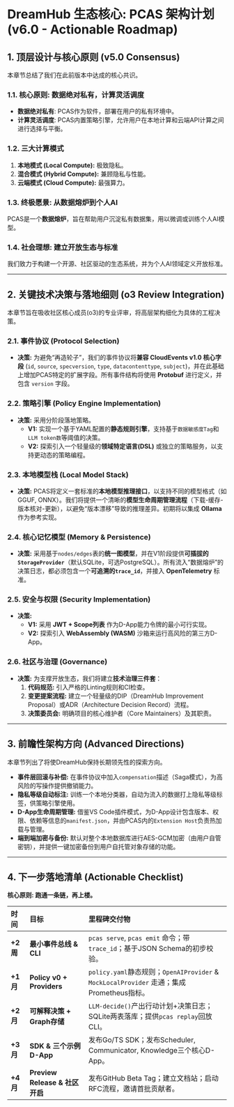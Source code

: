 # DreamHub 生态核心: PCAS 架构计划 (v6.0 - Actionable Roadmap)

## 1. 顶层设计与核心原则 (v5.0 Consensus)

本章节总结了我们在此前版本中达成的核心共识。

### 1.1. 核心原则: 数据绝对私有，计算灵活调度
*   **数据绝对私有**: PCAS作为软件，部署在用户的私有环境中。
*   **计算灵活调度**: PCAS内置策略引擎，允许用户在本地计算和云端API计算之间进行选择与平衡。

### 1.2. 三大计算模式
1.  **本地模式 (Local Compute):** 极致隐私。
2.  **混合模式 (Hybrid Compute):** 兼顾隐私与性能。
3.  **云端模式 (Cloud Compute):** 最强算力。

### 1.3. 终极愿景: 从数据熔炉到个人AI
PCAS是一个**数据熔炉**，旨在帮助用户沉淀私有数据集，用以微调或训练个人AI模型。

### 1.4. 社会理想: 建立开放生态与标准
我们致力于构建一个开源、社区驱动的生态系统，并为个人AI领域定义开放标准。

---

## 2. 关键技术决策与落地细则 (o3 Review Integration)

本章节旨在吸收社区核心成员(o3)的专业评审，将高层架构细化为具体的工程决策。

### 2.1. 事件协议 (Protocol Selection)
*   **决策:** 为避免“再造轮子”，我们的事件协议将**兼容 CloudEvents v1.0 核心字段** (`id`, `source`, `specversion`, `type`, `datacontenttype`, `subject`)，并在此基础上增加PCAS特定的扩展字段。所有事件结构将使用 **Protobuf** 进行定义，并包含 `version` 字段。

### 2.2. 策略引擎 (Policy Engine Implementation)
*   **决策:** 采用分阶段落地策略。
    *   **V1:** 实现一个基于YAML配置的**静态规则引擎**，支持基于`数据敏感度Tag`和`LLM token数`等阈值的决策。
    *   **V2:** 探索引入一个轻量级的**领域特定语言(DSL)** 或独立的策略服务，以支持更动态的策略编程。

### 2.3. 本地模型栈 (Local Model Stack)
*   **决策:** PCAS将定义一套标准的**本地模型推理接口**，以支持不同的模型格式（如GGUF, ONNX）。我们将提供一个清晰的**模型生命周期管理流程**（下载-缓存-版本核对-更新），以避免“版本漂移”导致的推理差异。初期将以集成 **Ollama** 作为参考实现。

### 2.4. 核心记忆模型 (Memory & Persistence)
*   **决策:** 采用基于`nodes/edges`表的**统一图模型**，并在V1阶段提供**可插拔的`StorageProvider`**（默认SQLite，可选PostgreSQL）。所有流入“数据熔炉”的决策日志，都必须包含一个**可追溯的`trace_id`**，并接入 **OpenTelemetry** 标准。

### 2.5. 安全与权限 (Security Implementation)
*   **决策:**
    *   **V1:** 采用 **JWT + Scope列表** 作为D-App能力令牌的最小可行实现。
    *   **V2:** 探索引入 **WebAssembly (WASM)** 沙箱来运行高风险的第三方D-App。

### 2.6. 社区与治理 (Governance)
*   **决策:** 为支撑开放生态，我们将建立**技术治理三件套**：
    1.  **代码规范:** 引入严格的Linting规则和CI检查。
    2.  **变更提案流程:** 建立一个轻量级的DIP（DreamHub Improvement Proposal）或ADR（Architecture Decision Record）流程。
    3.  **决策委员会:** 明确项目的核心维护者（Core Maintainers）及其职责。

---

## 3. 前瞻性架构方向 (Advanced Directions)

本章节列出了将使DreamHub保持长期领先性的探索方向。

*   **事件层回滚与补偿:** 在事件协议中加入`compensation`描述（Saga模式），为高风险的写操作提供撤销能力。
*   **隐私等级自动标注:** 训练一个本地分类器，自动为流入的数据打上隐私等级标签，供策略引擎使用。
*   **D-App生命周期管理:** 借鉴VS Code插件模式，为D-App设计包含版本、权限、依赖等信息的`manifest.json`，并由PCAS内的`Extension Host`负责热加载与管理。
*   **端到端加密与备份:** 默认对整个本地数据库进行AES-GCM加密（由用户自管密钥），并提供一键加密备份到用户自托管对象存储的功能。

---

## 4. 下一步落地清单 (Actionable Checklist)

**核心原则: 跑通一条链，再上楼。**

| 时间 | 目标 | 里程碑交付物 |
| :--- | :--- | :--- |
| **+2 周** | **最小事件总线 & CLI** | `pcas serve`, `pcas emit` 命令；带`trace_id`；基于JSON Schema的初步校验。 |
| **+1 月** | **Policy v0 + Providers** | `policy.yaml`静态规则；`OpenAIProvider` & `MockLocalProvider` 走通；集成Prometheus指标。 |
| **+2 月** | **可解释决策 + Graph存储** | `LLM-decide()`产出行动计划+决策日志；SQLite两表落库；提供`pcas replay`回放CLI。 |
| **+3 月** | **SDK & 三个示例D-App** | 发布Go/TS SDK；发布Scheduler, Communicator, Knowledge三个核心D-App。 |
| **+4 月** | **Preview Release & 社区开启** | 发布GitHub Beta Tag；建立文档站；启动RFC流程，邀请首批贡献者。 |